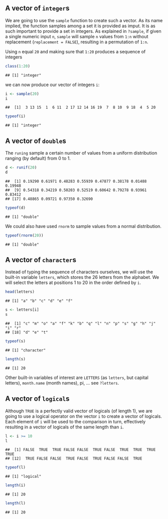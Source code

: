 ## A vector of `integer`s

We are going to use the `sample` function to create such a vector. 
As its name implied, the function samples among a set it is provided as imput. 
It is as such important to provide a set in integers. As explained in 
`?sample`, if given a single numeric input `n`, `sample` will sample `n` values 
from `1:n` without replacement (`replacement = FALSE`), resulting in a permutation of `1:n`.

Using `n` equal `20` and making sure that `1:20` produces a sequence of integers


```r
class(1:20)
```

```
## [1] "integer"
```


we can now produce our vector of integers `i`:


```r
i <- sample(20)
i
```

```
##  [1]  3 13 15  1  6 11  2 17 12 14 16 19  7  8 10  9 18  4  5 20
```

```r
typeof(i)
```

```
## [1] "integer"
```


## A vector of `double`s

The `runing` sample a certain number of values from a uniform distribution ranging (by default)
from 0 to 1. 


```r
d <- runif(20)
d
```

```
##  [1] 0.19290 0.61971 0.48283 0.55939 0.47877 0.38178 0.01488 0.19948
##  [9] 0.54318 0.34219 0.50203 0.52519 0.60642 0.79278 0.93961 0.83412
## [17] 0.48865 0.09721 0.97350 0.32690
```

```r
typeof(d)
```

```
## [1] "double"
```


We could also have used `rnorm` to sample values from a normal distribution. 


```r
typeof(rnorm(20))
```

```
## [1] "double"
```

## A vector of `character`s

Instead of typing the sequence of characters ourselves, we will use the 
built-in variable `letters`, which stores the 26 letters from the alphabet. 
We will select the letters at positions 1 to 20 in the order defined by `i`.


```r
head(letters)
```

```
## [1] "a" "b" "c" "d" "e" "f"
```

```r
s <- letters[i]
s
```

```
##  [1] "c" "m" "o" "a" "f" "k" "b" "q" "l" "n" "p" "s" "g" "h" "j" "i" "r"
## [18] "d" "e" "t"
```

```r
typeof(s)
```

```
## [1] "character"
```

```r
length(s)
```

```
## [1] 20
```


Other built-in variables of interest are `LETTERS` (as `letters`, but capital letters), 
`month.name` (month names), pi, ... see `?letters`.

## A vector of `logical`s

Although `TRUE` is a perfectly valid vector of logicals (of length 1), we are going to use 
a logical operator on the vector `i` to create a vector of logicals. Each element of `i` 
will be used to the comparison in turn, effectively resulting in a vector of logicals of the 
same length than `i`.


```r
l <- i >= 10
l
```

```
##  [1] FALSE  TRUE  TRUE FALSE FALSE  TRUE FALSE  TRUE  TRUE  TRUE  TRUE
## [12]  TRUE FALSE FALSE  TRUE FALSE  TRUE FALSE FALSE  TRUE
```

```r
typeof(l)
```

```
## [1] "logical"
```

```r
length(i)
```

```
## [1] 20
```

```r
length(l)
```

```
## [1] 20
```



